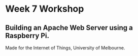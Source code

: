 # Week 7 Workshop
## Building an Apache Web Server using a Raspberry Pi.
Made for the Internet of Things, University of Melbourne. 
